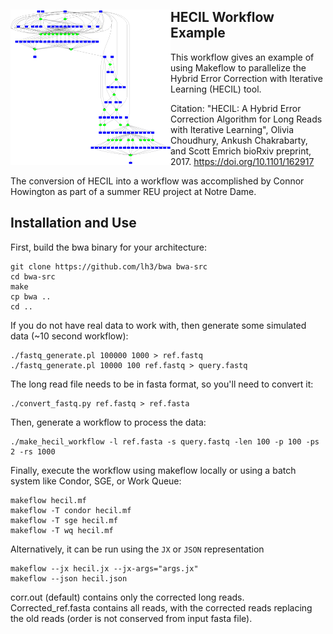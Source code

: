 <img align=left src=hecil.png width=256></img>
HECIL Workflow Example
----------------------

This workflow gives an example of using Makeflow to parallelize
the Hybrid Error Correction with Iterative Learning (HECIL) tool.

Citation:
"HECIL: A Hybrid Error Correction Algorithm for Long Reads with Iterative Learning",
Olivia Choudhury, Ankush Chakrabarty, and Scott Emrich
bioRxiv preprint, 2017.
https://doi.org/10.1101/162917

The conversion of HECIL into a workflow was accomplished
by Connor Howington as part of a summer REU project at Notre Dame.

Installation and Use
--------------------

First, build the bwa binary for your architecture:

```
git clone https://github.com/lh3/bwa bwa-src
cd bwa-src
make
cp bwa ..
cd ..
```

If you do not have real data to work with, then generate
some simulated data (~10 second workflow):

```
./fastq_generate.pl 100000 1000 > ref.fastq
./fastq_generate.pl 10000 100 ref.fastq > query.fastq
```

The long read file needs to be in fasta format, so you'll need to convert it:

```
./convert_fastq.py ref.fastq > ref.fasta
```

Then, generate a workflow to process the data:

```
./make_hecil_workflow -l ref.fasta -s query.fastq -len 100 -p 100 -ps 2 -rs 1000
```

Finally, execute the workflow using makeflow locally
or using a batch system like Condor, SGE, or Work Queue:

```
makeflow hecil.mf
makeflow -T condor hecil.mf
makeflow -T sge hecil.mf
makeflow -T wq hecil.mf
```
Alternatively, it can be run using the `JX` or `JSON` representation
```
makeflow --jx hecil.jx --jx-args="args.jx"
makeflow --json hecil.json
```

corr.out (default) contains only the corrected long reads.  Corrected_ref.fasta contains all reads, with the corrected reads replacing the old reads (order is not conserved from input fasta file).

